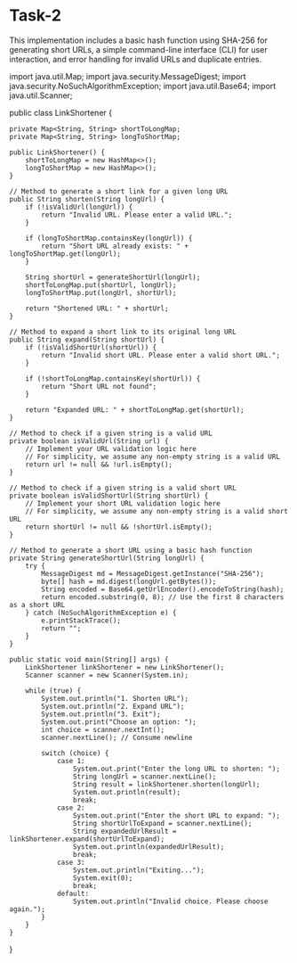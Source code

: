 # Task-2
This implementation includes a basic hash function using SHA-256 for generating short URLs, a simple command-line interface (CLI) for user interaction, and error handling for invalid URLs and duplicate entries.


import java.util.Map;
import java.security.MessageDigest;
import java.security.NoSuchAlgorithmException;
import java.util.Base64;
import java.util.Scanner;

public class LinkShortener {

    private Map<String, String> shortToLongMap;
    private Map<String, String> longToShortMap;

    public LinkShortener() {
        shortToLongMap = new HashMap<>();
        longToShortMap = new HashMap<>();
    }

    // Method to generate a short link for a given long URL
    public String shorten(String longUrl) {
        if (!isValidUrl(longUrl)) {
            return "Invalid URL. Please enter a valid URL.";
        }

        if (longToShortMap.containsKey(longUrl)) {
            return "Short URL already exists: " + longToShortMap.get(longUrl);
        }

        String shortUrl = generateShortUrl(longUrl);
        shortToLongMap.put(shortUrl, longUrl);
        longToShortMap.put(longUrl, shortUrl);

        return "Shortened URL: " + shortUrl;
    }

    // Method to expand a short link to its original long URL
    public String expand(String shortUrl) {
        if (!isValidShortUrl(shortUrl)) {
            return "Invalid short URL. Please enter a valid short URL.";
        }

        if (!shortToLongMap.containsKey(shortUrl)) {
            return "Short URL not found";
        }

        return "Expanded URL: " + shortToLongMap.get(shortUrl);
    }

    // Method to check if a given string is a valid URL
    private boolean isValidUrl(String url) {
        // Implement your URL validation logic here
        // For simplicity, we assume any non-empty string is a valid URL
        return url != null && !url.isEmpty();
    }

    // Method to check if a given string is a valid short URL
    private boolean isValidShortUrl(String shortUrl) {
        // Implement your short URL validation logic here
        // For simplicity, we assume any non-empty string is a valid short URL
        return shortUrl != null && !shortUrl.isEmpty();
    }

    // Method to generate a short URL using a basic hash function
    private String generateShortUrl(String longUrl) {
        try {
            MessageDigest md = MessageDigest.getInstance("SHA-256");
            byte[] hash = md.digest(longUrl.getBytes());
            String encoded = Base64.getUrlEncoder().encodeToString(hash);
            return encoded.substring(0, 8); // Use the first 8 characters as a short URL
        } catch (NoSuchAlgorithmException e) {
            e.printStackTrace();
            return "";
        }
    }

    public static void main(String[] args) {
        LinkShortener linkShortener = new LinkShortener();
        Scanner scanner = new Scanner(System.in);

        while (true) {
            System.out.println("1. Shorten URL");
            System.out.println("2. Expand URL");
            System.out.println("3. Exit");
            System.out.print("Choose an option: ");
            int choice = scanner.nextInt();
            scanner.nextLine(); // Consume newline

            switch (choice) {
                case 1:
                    System.out.print("Enter the long URL to shorten: ");
                    String longUrl = scanner.nextLine();
                    String result = linkShortener.shorten(longUrl);
                    System.out.println(result);
                    break;
                case 2:
                    System.out.print("Enter the short URL to expand: ");
                    String shortUrlToExpand = scanner.nextLine();
                    String expandedUrlResult = linkShortener.expand(shortUrlToExpand);
                    System.out.println(expandedUrlResult);
                    break;
                case 3:
                    System.out.println("Exiting...");
                    System.exit(0);
                    break;
                default:
                    System.out.println("Invalid choice. Please choose again.");
            }
        }
    }
}
